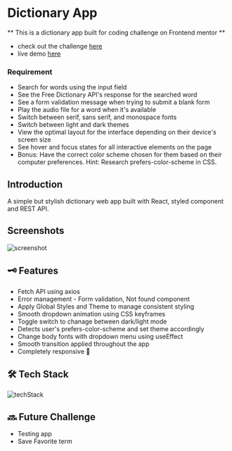 # Dictionary App

** This is a dictionary app built for coding challenge on Frontend mentor **
* check out the challenge <a href="https://www.frontendmentor.io/challenges/dictionary-web-app-h5wwnyuKFL" target="_blank">here</a>
* live demo <a href="https://dictionary-web-app-react.netlify.app" target="_blank">here</a>
### Requirement
* Search for words using the input field
* See the Free Dictionary API's response for the searched word
* See a form validation message when trying to submit a blank form
* Play the audio file for a word when it's available
* Switch between serif, sans serif, and monospace fonts
* Switch between light and dark themes
* View the optimal layout for the interface depending on their device's screen size
* See hover and focus states for all interactive elements on the page
* Bonus: Have the correct color scheme chosen for them based on their computer preferences. Hint: Research prefers-color-scheme in CSS.


## Introduction

A simple but stylish dictionary web app built with React, styled component and REST API.

## Screenshots
![screenshot](https://imgur.com/LA96kV6.png)


## 🗝️ Features

* Fetch API using axios
* Error management - Form validation, Not found component
* Apply Global Styles and Theme to manage consistent styling
* Smooth dropdown animation using CSS keyframes
* Toggle switch to chanage between dark/light mode
* Detects user's prefers-color-scheme and set theme accordingly
* Change body fonts with dropdown menu using useEffect
* Smooth transition applied throughout the app
* Completely responsive 🙌

## 🛠️ Tech Stack
![techStack](https://imgur.com/S9LD41o.png)

## 🔜 Future Challenge
* Testing app 
* Save Favorite term 
